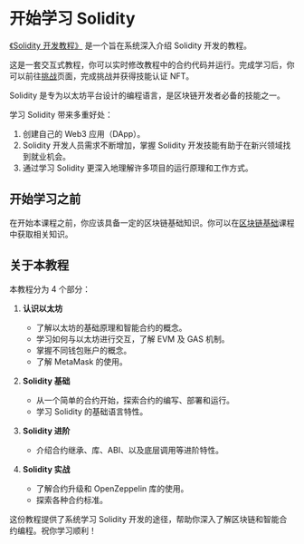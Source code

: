 # 开始学习 Solidity

[《Solidity 开发教程》](https://decert.me/tutorial/solidity/intro) 是一个旨在系统深入介绍 Solidity 开发的教程。

这是一套交互式教程，你可以实时修改教程中的合约代码并运行。完成学习后，你可以前往[挑战](https://decert.me/challenges)页面，完成挑战并获得技能认证 NFT。

Solidity 是专为以太坊平台设计的编程语言，是区块链开发者必备的技能之一。

学习 Solidity 带来多重好处：

1. 创建自己的 Web3 应用（DApp）。
2. Solidity 开发人员需求不断增加，掌握 Solidity 开发技能有助于在新兴领域找到就业机会。
3. 通过学习 Solidity 更深入地理解许多项目的运行原理和工作方式。

## 开始学习之前

在开始本课程之前，你应该具备一定的区块链基础知识。你可以在[区块链基础](https://decert.me/tutorial/blockchain-basic/start)课程中获取相关知识。

## 关于本教程

本教程分为 4 个部分：

1. **认识以太坊**
   - 了解以太坊的基础原理和智能合约的概念。
   - 学习如何与以太坊进行交互，了解 EVM 及 GAS 机制。
   - 掌握不同钱包账户的概念。
   - 了解 MetaMask 的使用。

2. **Solidity 基础**
   - 从一个简单的合约开始，探索合约的编写、部署和运行。
   - 学习 Solidity 的基础语言特性。

3. **Solidity 进阶**
   - 介绍合约继承、库、ABI、以及底层调用等进阶特性。

4. **Solidity 实战**
   - 了解合约升级和 OpenZeppelin 库的使用。
   - 探索各种合约标准。

这份教程提供了系统学习 Solidity 开发的途径，帮助你深入了解区块链和智能合约编程。祝你学习顺利！
